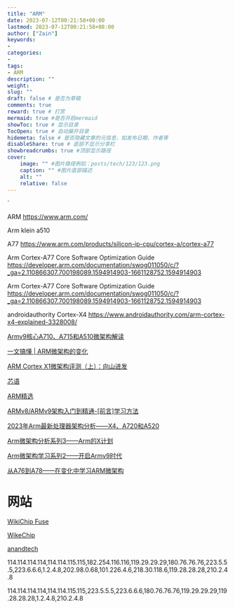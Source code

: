 ```yaml
---
title: "ARM"
date: 2023-07-12T00:21:58+08:00
lastmod: 2023-07-12T00:21:58+08:00
author: ["Zain"]
keywords: 
- 
categories: 
- 
tags: 
- ARM
description: ""
weight:
slug: ""
draft: false # 是否为草稿
comments: true
reward: true # 打赏
mermaid: true #是否开启mermaid
showToc: true # 显示目录
TocOpen: true # 自动展开目录
hidemeta: false # 是否隐藏文章的元信息，如发布日期、作者等
disableShare: true # 底部不显示分享栏
showbreadcrumbs: true #顶部显示路径
cover:
    image: "" #图片路径例如：posts/tech/123/123.png
    caption: "" #图片底部描述
    alt: ""
    relative: false
---
```


`


ARM
https://www.arm.com/


Arm klein  a510

A77 
https://www.arm.com/products/silicon-ip-cpu/cortex-a/cortex-a77


Arm Cortex-A77 Core Software Optimization Guide
https://developer.arm.com/documentation/swog011050/c/?_ga=2.110866307.700198089.1594914903-1661128752.1594914903

Arm Cortex-A77 Core Software Optimization Guide
https://developer.arm.com/documentation/swog011050/c/?_ga=2.110866307.700198089.1594914903-1661128752.1594914903






androidauthority Cortex-X4
https://www.androidauthority.com/arm-cortex-x4-explained-3328008/


[Armv9核心A710、A715和A510微架构解读](https://www.elecfans.com/emb/dsp/202306122105761.html)

[一文搞懂 | ARM微架构的变化](http://news.eeworld.com.cn/mp/rrgeek/a142275.jspx)

[ARM Cortex X1微架构评测（上）：向山进发](https://zhuanlan.zhihu.com/p/619033328)

[芯语](https://www.eet-china.com/mp)


[ARM精选](https://aijishu.com/blog/armjingxuan)

[ARMv8/ARMv9架构入门到精通-[前言]学习方法](https://mp.weixin.qq.com/s?__biz=Mzg2MDgzNTE3NQ==&mid=2247496517&idx=1&sn=c17ee3119035f850eb9149463d80b5df&chksm=ce22ef4df955665bc839406f31582fd356061a557c8daeb5d8d5a2b4f0c21bf309b6078a62eb&mpshare=1&scene=1&srcid=0612tXH2pXdo6X9FikZDtWFS&sharer_sharetime=1686581814533&sharer_shareid=813a8c319563d8c50feefd77b191f183#rd)



[2023年Arm最新处理器架构分析——X4、A720和A520](https://mp.weixin.qq.com/s?__biz=MzU4Mzc0NTcwNw==&mid=2247504291&idx=1&sn=8885896dc8bd66c6fc9101d175159208&chksm=fda6f867cad17171a89e53ff0606236e505d5727fc4e11dd342cbd81d8951dd42d55c30d3a74&mpshare=1&scene=1&srcid=0709SjwkAVSeFahnmKNYLXk5&sharer_sharetime=1688901657615&sharer_shareid=813a8c319563d8c50feefd77b191f183#rd)

[Arm微架构分析系列3——Arm的X计划](https://zhuanlan.zhihu.com/p/631260517)

[Arm微架构学习系列2——开启Armv9时代](https://mp.weixin.qq.com/s?__biz=MzAxMDM0NjExNA==&mid=2247488908&idx=1&sn=1f2709dbd92ff857f0c64a8085ab0abf&chksm=9b509e61ac27177700f5b84409ab91ecb6fc7b433fbc04ea40c397cc715c80984fe984b3b9a5&scene=21#wechat_redirect)

[从A76到A78——在变化中学习ARM微架构](https://mp.weixin.qq.com/s?__biz=MzAxMDM0NjExNA==&mid=2247487613&idx=1&sn=d43fdd559d7282e8441ae8a43c93cc48&chksm=9b509b90ac271286204870dd8e9f2af58b385e863317c7f41e7e5333474eab6f4ea4db32c57e&scene=21#wechat_redirect)



# 网站

[WikiChip Fuse](https://fuse.wikichip.org/)     

[WikeChip](https://en.wikichip.org/wiki/WikiChip)   

[anandtech](https://www.anandtech.com/)


114.114.114.114,114.114.115.115,182.254.116.116,119.29.29.29,180.76.76.76,223.5.5.5,223.6.6.6,1.2.4.8,202.98.0.68,101.226.4.6,218.30.118.6,119.28.28.28,210.2.4.8

114.114.114.114,114.114.115.115,223.5.5.5,223.6.6.6,180.76.76.76,119.29.29.29,119.28.28.28,1.2.4.8,210.2.4.8